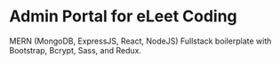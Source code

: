 # Admin Portal for eLeet Coding

MERN (MongoDB, ExpressJS, React, NodeJS) Fullstack boilerplate with Bootstrap, Bcrypt, Sass, and Redux.
